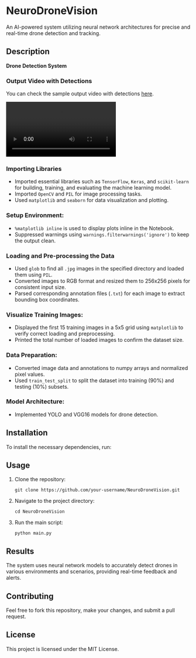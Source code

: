 # NeuroDroneVision

An AI-powered system utilizing neural network architectures for precise and real-time drone detection and tracking.

## Description
**Drone Detection System**

### Output Video with Detections
You can check the sample output video with detections [here](https://github.com/Shridhar-Pandey/NeuroDroneVision/blob/main/output_video_with_detections.mp4).

![Drone Detection](https://github.com/Shridhar-Pandey/NeuroDroneVision/blob/main/Output.mp4)


### Importing Libraries
- Imported essential libraries such as `TensorFlow`, `Keras`, and `scikit-learn` for building, training, and evaluating the machine learning model.
- Imported `OpenCV` and `PIL` for image processing tasks.
- Used `matplotlib` and `seaborn` for data visualization and plotting.

### Setup Environment:
- `%matplotlib inline` is used to display plots inline in the Notebook.
- Suppressed warnings using `warnings.filterwarnings('ignore')` to keep the output clean.

### Loading and Pre-processing the Data
- Used `glob` to find all `.jpg` images in the specified directory and loaded them using `PIL`.
- Converted images to RGB format and resized them to 256x256 pixels for consistent input size.
- Parsed corresponding annotation files (`.txt`) for each image to extract bounding box coordinates.

### Visualize Training Images:
- Displayed the first 15 training images in a 5x5 grid using `matplotlib` to verify correct loading and preprocessing.
- Printed the total number of loaded images to confirm the dataset size.

### Data Preparation:
- Converted image data and annotations to numpy arrays and normalized pixel values.
- Used `train_test_split` to split the dataset into training (90%) and testing (10%) subsets.

### Model Architecture:
- Implemented YOLO and VGG16 models for drone detection.

## Installation
To install the necessary dependencies, run:


## Usage
1. Clone the repository:
    ```
    git clone https://github.com/your-username/NeuroDroneVision.git
    ```
2. Navigate to the project directory:
    ```
    cd NeuroDroneVision
    ```
3. Run the main script:
    ```
    python main.py
    ```

## Results
The system uses neural network models to accurately detect drones in various environments and scenarios, providing real-time feedback and alerts.

## Contributing
Feel free to fork this repository, make your changes, and submit a pull request.

## License
This project is licensed under the MIT License.
